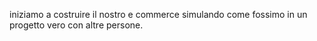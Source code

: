 iniziamo a costruire il nostro e commerce simulando come fossimo in un progetto vero con altre persone.